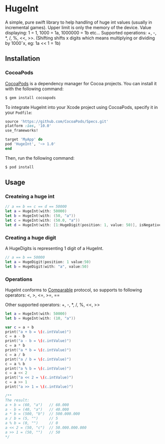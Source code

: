 # HugeInt
A simple, pure swift library to help handling of huge int values (usually in incremental games). Upper limit is only the memory of the device. Value displaying: 1 = 1, 1000 = 1a, 1000000 = 1b etc... Supported operations: +, -, *, /, %, <<, >>. (Shifting shifts x digits which means multiplying or dividing by 1000ˆx,  eg: 1a << 1 = 1b)

## Installation
### CocoaPods
[CocoaPods](http://cocoapods.org) is a dependency manager for Cocoa projects. You can install it with the following command:

```bash
$ gem install cocoapods
```

To integrate HugeInt into your Xcode project using CocoaPods, specify it in your `Podfile`:

```ruby
source 'https://github.com/CocoaPods/Specs.git'
platform :ios, '10.0'
use_frameworks!

target 'MyApp' do
pod 'HugeInt', '~> 1.0'
end
```

Then, run the following command:

```bash
$ pod install
```

## Usage
### Createing a huge int 
```swift
// a == b == c == d == 50000
let a = HugeInt(with: 50000)
let b = HugeInt(with: (50, "a"))
let c = HugeInt(with: (50.0, "a"))
let d = HugeInt(with: [1:HugeDigit(position: 1, value: 50)], isNegative:false)
```
### Creating a huge digit
A HugeDigits is representing 1 digit of a HugeInt.

```swift
// a == b == 50000
let a = HugeDigit(position: 1 value:50)
let b = HugeDigit(with: "a", value:50)
```

### Operations
HugeInt conforms to [Comparable](https://developer.apple.com/documentation/swift/comparable) protocol, so supports to following operators: <, >, <=, >=, ==

Other supported operators: +, -, *, /, %, <<, >>

```swift
let a = HugeInt(with: 50000)
let b = HugeInt(with: (10, "a"))

var c = a + b
print("a + b = \(c.intValue)")
c = a - b
print("a - b = \(c.intValue)")
c = a * b
print("a * b = \(c.intValue)")
c = a / b
print("a / b = \(c.intValue)")
c = a % b
print("a % b = \(c.intValue)")
c = a << 2
print("a << 2 = \(c.intValue)")
c = a >> 1
print("a >> 1 = \(c.intValue)")

/**
The result:
a + b = (60, "a")   // 60.000
a - b = (40, "a")   // 40.000
a * b = (500, "b")  // 500.000.000
a / b = (5, "")     // 5
a % b = (0, "")     // 0
a << 2 = (50, "c")  // 50.000.000.000
a >> 1 = (50, "")   // 50
*/
```
